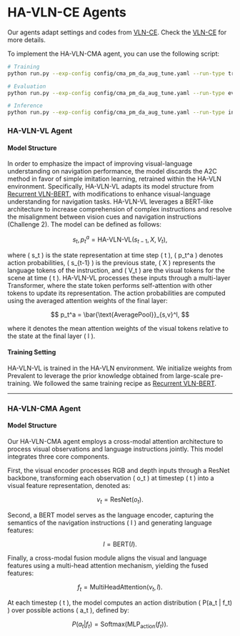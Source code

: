 # HA-VLN-CE Agents

Our agents adapt settings and codes from [VLN-CE](https://github.com/jacobkrantz/VLN-CE/). Check the [VLN-CE](VLN-CE) for more details.


To implement the HA-VLN-CMA agent, you can use the following script:

```bash
# Training
python run.py --exp-config config/cma_pm_da_aug_tune.yaml --run-type train

# Evaluation
python run.py --exp-config config/cma_pm_da_aug_tune.yaml --run-type eval

# Inference
python run.py --exp-config config/cma_pm_da_aug_tune.yaml --run-type inference
```

### HA-VLN-VL Agent

#### Model Structure
In order to emphasize the impact of improving visual-language understanding on navigation performance, the model discards the A2C method in favor of simple imitation learning, retrained within the HA-VLN environment. Specifically, HA-VLN-VL adapts its model structure from [Recurrent VLN-BERT](https://github.com/YicongHong/Recurrent-VLN-BERT), with modifications to enhance visual-language understanding for navigation tasks. HA-VLN-VL leverages a BERT-like architecture to increase comprehension of complex instructions and resolve the misalignment between vision cues and navigation instructions (Challenge 2). The model can be defined as follows:

$$
s_t, p_t^a = \text{HA-VLN-VL}(s_{t-1}, X, V_t),
$$

where \( s_t \) is the state representation at time step \( t \), \( p_t^a \) denotes action probabilities, \( s_{t-1} \) is the previous state, \( X \) represents the language tokens of the instruction, and \( V_t \) are the visual tokens for the scene at time \( t \). HA-VLN-VL processes these inputs through a multi-layer Transformer, where the state token performs self-attention with other tokens to update its representation. The action probabilities are computed using the averaged attention weights of the final layer:

$$
p_t^a = \bar{\text{AveragePool}}_{s,v}^l,
$$

where it denotes the mean attention weights of the visual tokens relative to the state at the final layer \( l \).

#### Training Setting
HA-VLN-VL is trained in the HA-VLN environment. We initialize weights from Prevalent to leverage the prior knowledge obtained from large-scale pre-training. We followed the same training recipe as [Recurrent VLN-BERT](https://github.com/YicongHong/Recurrent-VLN-BERT).

---

### HA-VLN-CMA Agent

#### Model Structure
Our HA-VLN-CMA agent employs a cross-modal attention architecture to process visual observations and language instructions jointly. This model integrates three core components. 

First, the visual encoder processes RGB and depth inputs through a ResNet backbone, transforming each observation \( o_t \) at timestep \( t \) into a visual feature representation, denoted as:

$$
v_t = \text{ResNet}(o_t).
$$

Second, a BERT model serves as the language encoder, capturing the semantics of the navigation instructions \( I \) and generating language features:

$$
l = \text{BERT}(I).
$$

Finally, a cross-modal fusion module aligns the visual and language features using a multi-head attention mechanism, yielding the fused features:

$$
f_t = \text{MultiHeadAttention}(v_t, l).
$$

At each timestep \( t \), the model computes an action distribution \( P(a_t | f_t) \) over possible actions \( a_t \), defined by:

$$
P(a_t | f_t) = \text{Softmax}(\text{MLP}_{\text{action}}(f_t)).
$$
